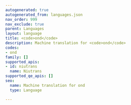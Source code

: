 ```yaml
---
autogenerated: true
autogenerated_from: languages.json
nav_order: 999
nav_exclude: true
parent: Languages
layout: language
title: <code>ond</code>
description: Machine translation for <code>ond</code>
codes:
- ond
family: []
supported_apis:
- id: niutrans
  name: Niutrans
supported_qe_apis: []
seo:
  name: Machine translation for ond
  type: Language

---
```


